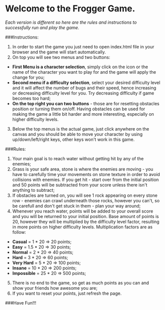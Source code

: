 # Welcome to the Frogger Game.
*Each version is different so here are the rules and instructions to successfully run and play the game.*

###Instructions:
1. In order to start the game you just need to open index.html file in your browser and the game will start automatically.
2. On top you will see two menus and two buttons:
  - **First Menu is a character selection**, simply click on the icon or the name of the character you want to play for and the game will apply the change for you;
  - **Second menu if a difficulty selection**, select your desired difficulty level and it will affect the number of bugs and their speed, hence increasing or decreasing difficulty level for you. Try decreasing difficulty if game becomes too hard;
  - **On the top right you can two buttons** - those are for resetting obstacles position or turning them on/off. Having obstacles can be used for making the game a little bit harder and more interesting, especially on higher difficulty levels.
3. Below the top menus is the actual game, just click anywhere on the canvas and you should be able to move your character by using up/down/left/right keys, other keys won't work in this game.

###Rules:
1. Your main goal is to reach water without getting hit by any of the enemies;
2. Grass is your safe area, stone is where the enemies are moving - you have to carefully time your movements on stone texture in order to avoid collisions with enemies. If you get hit - start over from the initial position and 50 points will be subtracted from your score unless there isn't anything to subtract;
3. If obstacles are turned on, you will see 1 rock appearing on every stone row - enemies can crawl underneath those rocks, however you can't, so be carefull and don't get stuck in them - plan your way around;
4. Whenever you reach water, points will be added to your overall score and you will be returned to your initial position. Base amount of points is 20, however they will be multiplied by the difficulty level factor, resulting in more points on higher difficulty levels. Multiplication factors are as follow:
  - **Casual** = 1 * 20 => 20 points;
  - **Easy** = 1.5 * 20 => 30 points;
  - **Normal** = 2 * 20 => 40 points;
  - **Hard** = 3 * 20 => 60 points;
  - **Very Hard** = 5 * 20 => 100 points;
  - **Insane** = 10 * 20 => 200 points;
  - **Impossible** = 25 * 20 => 500 points;
5. There is no end to the game, so get as much points as you can and show your friends how awesome you are;
6. If you want to reset your points, just refresh the page.

###Have Fun!!!
